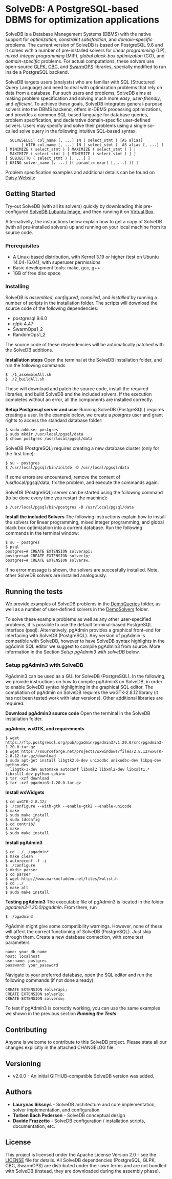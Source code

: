# SolveDB: A PostgreSQL-based DBMS for optimization applications

SolveDB is a Database Management Systems (DBMS) with the native support for *optimization*, *constraint satisfaction*, and *domain-specific* problems. The current version of SolveDB is based on PostgreSQL 9.6 and it comes with a number of pre-installed solvers for *linear programming* (LP), *mixed-integer programming* (MIP), *global black-box optimization* (GO), and *domain-specific* problems. For actual computations, these solvers use open-source [GLPK](https://www.gnu.org/software/glpk/), [CBC](https://projects.coin-or.org/Cbc), and [SwarmOPS](http://www.hvass-labs.org/projects/swarmops/) libraries, specially modified to run inside a PostgreSQL backend.

SolveDB targets users (analysts) who are familiar with SQL (Structured Query Language) and need to deal with optimization problems that rely on data from a database. Fur such users and problems, SolveDB aims at making problem specification and solving much more *easy*, *user-friendly*, and *efficient*. To achieve these goals, SolveDB integrates general-purpose solvers into the DBMS backend, offers in-DBMS processing optimizations, and provides a common SQL-based language for database queries, problem specification, and declerative domain-specific user-defined solvers. Users may specify and solve their problems using a single so-called solve query in the following intuitive SQL-based syntax:

```
  SOLVESELECT col_name [, ...] IN ( select_stmt ) [AS alias]
       [ WITH col_name [, ...] IN ( select_stmt )  AS alias [, ...] ]
[ MINIMIZE ( select_stmt ) [ MAXIMIZE ( select_stmt ) ] |
  MAXIMIZE ( select_stmt ) [ MINIMIZE ( select_stmt ) ] ]
[ SUBJECTTO ( select_stmt ) [, ...] ]
[ USING solver_name [. ...] [( param[:= expr] [, ...] )] ]
```

Problem specification examples and additional details can be found on [Daisy Website](http://daisy.aau.dk/solvedb)

## Getting Started

Try-out SolveDB (with all its solvers) quickly by downloading this pre-configured [SolveDB Lubuntu Image](https://drive.google.com/file/d/0BztSwe5YpUt7aGliOWtUaFRlOHc/view), and then running it on [Virtual Box](https://www.virtualbox.org).

Alternativelly, the instructions below explain how to get a copy of SolveDB (with all pre-installed solvers) up and running on your local machine from its source code.

### Prerequisites

- A Linux-based distribution, with Kernel 3.19 or higher (test on Ubuntu 14.04-16.04), with superuser permissions
- Basic development tools: make, gcc, g++
- 1GB of free disc space

### Installing

SolveDB is *assembled*, *configured*, *compiled*, and *installed* by running a number of scripts in the installation folder. The scripts will download the source code of the following dependencies:
- postgresql 9.6.0
- glpk-4.47
- SwarmOps1_2
- RandomOps1_2

The source code of these dependencies will be automatically patched with the SolveDB additions.

**Installation steps**
Open the terminal at the SolveDB installation folder, and run the following commands
```
$ ./1_assembleAll.sh
$ ./2_buildAll.sh
```
These will download and patch the source code, install the required libraries, and build SolveDB and the included solvers. If the execution completes without an error, all the components are installed correctly.

**Setup Postgresql server and user**
Running SolveDB (PostgreSQL) requires creating a user. In the example below, we create a *postgres* user and grant rights to access the standard database folder:

```
$ sudo adduser postgres
$ sudo mkdir /usr/local/pgsql/data
$ chown postgres /usr/local/pgsql/data
```
SolveDB (PostgreSQL) requires creating a new database cluster (only for the first time):
```
$ su - postgres
$ /usr/local/pgsql/bin/initdb -D /usr/local/pgsql/data
```
If some errors are encountered, remove the content of /usr/local/pgsql/data, fix the problem, and execute the commands again.

SolveDB (PostgreSQL) server can be started using the following command (to be done every time you restart the machine):

```
$ /usr/local/pgsql/bin/postgres -D /usr/local/pgsql/data 
```

**Install the included Solvers**
The following instructions explain how to install the solvers for linear programming, mixed integer programming, and global black box optimization into a current database. Run the following commands in the terminal window:

```
$ su - postgres
$ psql
postgres=# CREATE EXTENSION solverapi;
postgres=# CREATE EXTENSION solverlp;
postgres=# CREATE EXTENSION solversw;
```
If no error message is shown, the solvers are succesfully installed. Note, other SolveDB solvers are installed analogously.


## Running the tests

We provide examples of SolveDB problems in the [DemoQueries](DemoQueries) folder, as well as a number of user-defined solvers in the [DemoSolvers](DemoSolvers) folder.

To solve these example problems as well as any other user-specified problems, it is possible to use the default terminal-based PostgreSQL interface (psql). Alternatively, pgAdmin provides a graphical front-end for interfacing with SolveDB (PostgreSQL). Any version of pgAdmin is compatible with SolveDB, however to have SolveDB syntax highlights in the pgAdmin SQL editor we suggest to compile pgAdmin3 from source. More information in the Section *Setup pgAdmin3 with solveDB* below.

### Setup pgAdmin3 with SolveDB
PgAdmin3 can be used as a GUI for SolveDB (PostgreSQL). In the following, we provide instructions on how to compile pgAdmin3 on SolveDB, in order to enable SolveDB syntax highlighting in the graphical SQL editor. The compliation of pgAdmin on SolveDB requires the wxGTK-2.8.12 library (it has not been tested work with later versions). Other additional libraries are required.

**Download pgAdmin3 source code**
Open the terminal in the SolveDB installation folder. 

**pgAdmin, wxGTK, and requirements**
```
$ wget https://ftp.postgresql.org/pub/pgadmin/pgadmin3/v1.20.0/src/pgadmin3-1.20.0.tar.gz
$ wget https://sourceforge.net/projects/wxwindows/files/2.8.12/wxGTK-2.8.12.tar.gz/download
$ sudo apt-get install libgtk2.0-dev unixodbc unixodbc-dev libpq-dev python-dev 
  libgtk-3-dev automake autoconf libxml2 libxml2-dev libxslt1.* libxslt1-dev python-sphinx
$ tar -xzf download
$ tar -xzf pgadmin3-1.20.0.tar.gz
```
**Install wxWidgets**
```
$ cd wxGTK-2.8.12/
$ ./configure --with-gtk --enable-gtk2 --enable-unicode
$ make
$ sudo make install
$ sudo ldconfig
$ cd contrib/
$ make
$ sudo make install
```
**Install pgAdmin3**
```
$ cd ../../pgadmin*
$ make clean
$ autoreconf -f -i
$ ./configure
$ mkdir parser
$ cd parser 
$ wget http://www.markmcfadden.net/files/kwlist.h 
$ cd ../
$ make all
$ sudo make install
```

**Testing pgAdmin3**
The executable file of pgAdmin3 is located in the folder *pgadmin3-1.20.0/pgadmin*. From there, run 
```
$ ./pgadmin3
```
PgAdmin might give some compatibility warnings. However, none of these will affect the correct functioning of SolveDB (PostgreSQL). Just skip through them.
Create a new database connection, with some test parameters
```
name: your_db_name
host: localhost
username: postgres 
password: your_password
```

Navigate to your preferred database, open the SQL editor and run the following commands (if not done already):
```
CREATE EXTENSION solverapi;
CREATE EXTENSION solverlp;
CREATE EXTENSION solversw;
```

To test if pgAdmin3 is correctly working, you can use the same examples we shown in the previous section **_Running the Tests_**

## Contributing

Anyone is welcome to contribute to this SolveDB project. Please state all our changes explicitly  in the attached CHANGELOG file.

## Versioning

* v2.0.0 - An initial GITHUB-compatible SolveDB version was added.

## Authors

* **Laurynas Siksnys** - SolveDB architecture and core implementation, solver implementation, and configuration
* **Torben Bach Pedersen** - SolveDB conceptual design 
* **Davide Frazzetto** - SolveDB configuration / installation scripts, documentation, etc.

## License

This project is licensed under the Apache License Version 2.0 - see the [LICENSE](LICENSE) file for details. All SolveDB dependencies (PostgreSQL, GLPK, CBC, SwarmOPS) are distributed under their own terms and are not bundled with SolveDB (instead, they are downloaded during the assembly phase).

